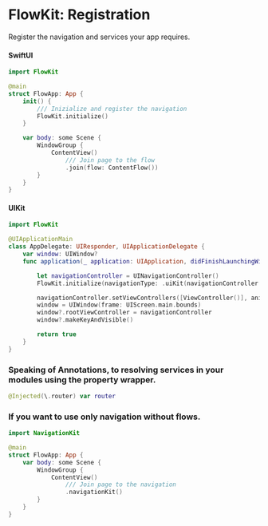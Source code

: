 #  FlowKit: Registration

Register the navigation and services your app requires.

#### SwiftUI
```swift
import FlowKit

@main
struct FlowApp: App {
    init() {
        /// Inizialize and register the navigation
        FlowKit.initialize()
    }

    var body: some Scene {
        WindowGroup {
            ContentView()
                /// Join page to the flow
                .join(flow: ContentFlow())
        }
    }
}
```

#### UIKit
```swift
import FlowKit

@UIApplicationMain
class AppDelegate: UIResponder, UIApplicationDelegate {
    var window: UIWindow?
    func application(_ application: UIApplication, didFinishLaunchingWithOptions launchOptions: [UIApplication.LaunchOptionsKey : Any]? = nil) -> Bool {

        let navigationController = UINavigationController()
        FlowKit.initialize(navigationType: .uiKit(navigationController: navigationController))

        navigationController.setViewControllers([ViewController()], animated: false)
        window = UIWindow(frame: UIScreen.main.bounds)
        window?.rootViewController = navigationController
        window?.makeKeyAndVisible()

        return true
    }
}
```

### Speaking of Annotations, to resolving services in your modules using the property wrapper.
```swift
@Injected(\.router) var router
```

### If you want to use only navigation without flows.
```swift
import NavigationKit

@main
struct FlowApp: App {
    var body: some Scene {
        WindowGroup {
            ContentView()
                /// Join page to the navigation
                .navigationKit()
        }
    }
}
```
